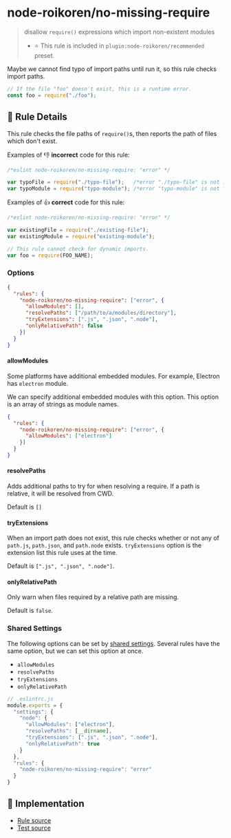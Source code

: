 # node-roikoren/no-missing-require
> disallow `require()` expressions which import non-existent modules
> - ⭐️ This rule is included in `plugin:node-roikoren/recommended` preset.

Maybe we cannot find typo of import paths until run it, so this rule checks import paths.

```js
// If the file "foo" doesn't exist, this is a runtime error.
const foo = require("./foo");
```

## 📖 Rule Details

This rule checks the file paths of `require()`s, then reports the path of files which don't exist.

Examples of :-1: **incorrect** code for this rule:

```js
/*eslint node-roikoren/no-missing-require: "error" */

var typoFile = require("./typo-file");   /*error "./typo-file" is not found.*/
var typoModule = require("typo-module"); /*error "typo-module" is not found.*/
```

Examples of :+1: **correct** code for this rule:

```js
/*eslint node-roikoren/no-missing-require: "error" */

var existingFile = require("./existing-file");
var existingModule = require("existing-module");

// This rule cannot check for dynamic imports.
var foo = require(FOO_NAME);
```

### Options

```json
{
  "rules": {
    "node-roikoren/no-missing-require": ["error", {
      "allowModules": [],
      "resolvePaths": ["/path/to/a/modules/directory"],
      "tryExtensions": [".js", ".json", ".node"],
      "onlyRelativePath": false
    }]
  }
}
```

#### allowModules

Some platforms have additional embedded modules.
For example, Electron has `electron` module.

We can specify additional embedded modules with this option.
This option is an array of strings as module names.

```json
{
  "rules": {
    "node-roikoren/no-missing-require": ["error", {
      "allowModules": ["electron"]
    }]
  }
}
```

#### resolvePaths

Adds additional paths to try for when resolving a require.
If a path is relative, it will be resolved from CWD.

Default is `[]`

#### tryExtensions

When an import path does not exist, this rule checks whether or not any of `path.js`, `path.json`, and `path.node` exists.
`tryExtensions` option is the extension list this rule uses at the time.

Default is `[".js", ".json", ".node"]`.

#### onlyRelativePath

Only warn when files required by a relative path are missing.

Default is `false`.

### Shared Settings

The following options can be set by [shared settings](http://eslint.org/docs/user-guide/configuring.html#adding-shared-settings).
Several rules have the same option, but we can set this option at once.

- `allowModules`
- `resolvePaths`
- `tryExtensions`
- `onlyRelativePath`

```js
// .eslintrc.js
module.exports = {
  "settings": {
    "node": {
      "allowModules": ["electron"],
      "resolvePaths": [__dirname],
      "tryExtensions": [".js", ".json", ".node"],
      "onlyRelativePath": true
    }
  },
  "rules": {
    "node-roikoren/no-missing-require": "error"
  }
}
```

## 🔎 Implementation

- [Rule source](https://github.com/roikoren755/eslint-plugin-node/blob/v3.0.0/src/rules/no-missing-require.ts)
- [Test source](https://github.com/roikoren755/eslint-plugin-node/blob/v3.0.0/tests/src/rules/no-missing-require.ts)
